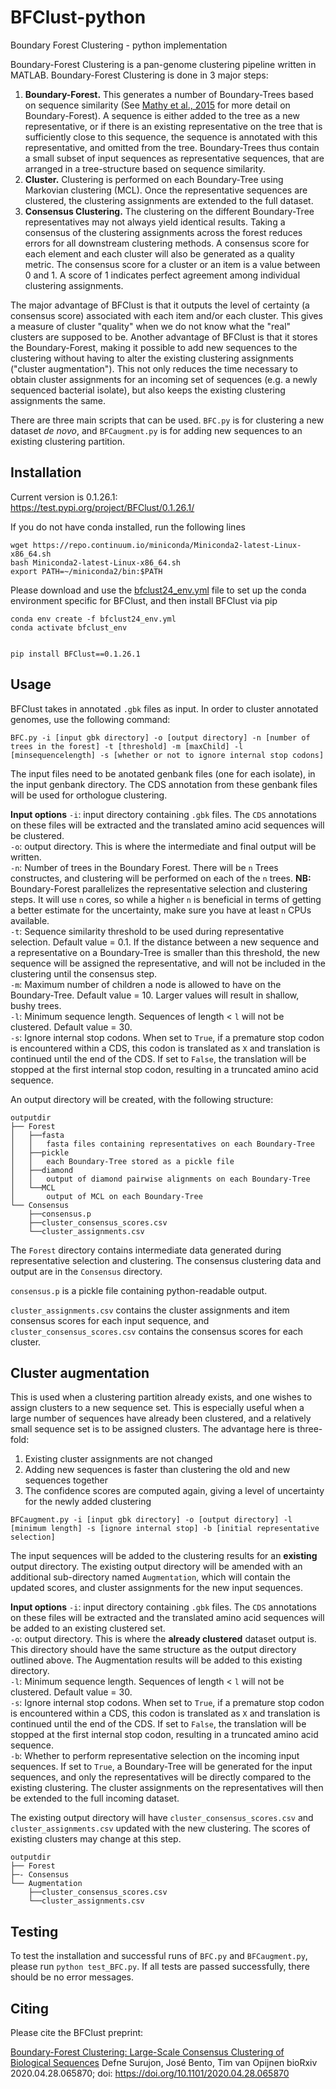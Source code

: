 # BFClust-python
 Boundary Forest Clustering - python implementation

Boundary-Forest Clustering is a pan-genome clustering pipeline written in MATLAB. Boundary-Forest Clustering is done in 3 major steps:    
1. **Boundary-Forest.** This generates a number of Boundary-Trees based on sequence similarity (See [Mathy et al., 2015](https://arxiv.org/abs/1505.02867) for more detail on Boundary-Forest). A sequence is either added to the tree as a new representative, or if there is an existing representative on the tree that is sufficiently close to this sequence, the sequence is annotated with this representative, and omitted from the tree. Boundary-Trees thus contain a small subset of input sequences as representative sequences, that are arranged in a tree-structure based on sequence similarity.
2. **Cluster.** Clustering is performed on each Boundary-Tree using Markovian clustering (MCL). Once the representative sequences are clustered, the clustering assignments are extended to the full dataset. 
3. **Consensus Clustering.** The clustering on the different Boundary-Tree representatives may not always yield identical results. Taking a consensus of the clustering assignments across the forest reduces errors for all downstream clustering methods. A consensus score for each element and each cluster will also be generated as a quality metric. The consensus score for a cluster or an item is a value between 0 and 1. A score of 1 indicates perfect agreement among individual clustering assignments.      

The major advantage of BFClust is that it outputs the level of certainty (a consensus score) associated with each item and/or each cluster. This gives a measure of cluster "quality" when we do not know what the "real" clusters are supposed to be. Another advantage of BFClust is that it stores the Boundary-Forest, making it possible to add new sequences to the clustering without having to alter the existing clustering assignments ("cluster augmentation"). This not only reduces the time necessary to obtain cluster assignments for an incoming set of sequences (e.g. a newly sequenced bacterial isolate), but also keeps the existing clustering assignments the same.    
    
There are three main scripts that can be used. ```BFC.py``` is for clustering a new dataset *de novo*, and ```BFCaugment.py``` is for adding new sequences to an existing clustering partition. 

## Installation 

Current version is 0.1.26.1:     
https://test.pypi.org/project/BFClust/0.1.26.1/


If you do not have conda installed, run the following lines
```
wget https://repo.continuum.io/miniconda/Miniconda2-latest-Linux-x86_64.sh
bash Miniconda2-latest-Linux-x86_64.sh
export PATH=~/miniconda2/bin:$PATH
```

Please download and use the [bfclust24_env.yml](https://github.com/dsurujon/BFClust-python/blob/master/bfclust24_env.yml) file to set up the conda environment specific for BFClust, and then install BFClust via pip

```
conda env create -f bfclust24_env.yml    
conda activate bfclust_env


pip install BFClust==0.1.26.1
```

## Usage
BFClust takes in annotated `.gbk` files as input. In order to cluster annotated genomes, use the following command: 
```
BFC.py -i [input gbk directory] -o [output directory] -n [number of trees in the forest] -t [threshold] -m [maxChild] -l [minsequencelength] -s [whether or not to ignore internal stop codons]
```

The input files need to be anotated genbank files (one for each isolate), in the input genbank directory. The CDS annotation from these genbank files will be used for orthologue clustering.    

**Input options** 
`-i`: input directory containing `.gbk` files. The `CDS` annotations on these files will be extracted and the translated amino acid sequences will be clustered.     
`-o`: output directory. This is where the intermediate and final output will be written.     
`-n`: Number of trees in the Boundary Forest. There will be `n` Trees constructes, and clustering will be performed on each of the `n` trees. **NB:** Boundary-Forest parallelizes the representative selection and clustering steps. It will use `n` cores, so while a higher `n` is beneficial in terms of getting a better estimate for the uncertainty, make sure you have at least `n` CPUs available.    
`-t`: Sequence similarity threshold to be used during representative selection. Default value = 0.1. If the distance between a new sequence and a representative on a Boundary-Tree is smaller than this threshold, the new sequence will be assigned the representative, and will not be included in the clustering until the consensus step.      
`-m`: Maximum number of children a node is allowed to have on the Boundary-Tree. Default value = 10. Larger values will result in shallow, bushy trees.     
`-l`: Minimum sequence length. Sequences of length < `l` will not be clustered. Default value = 30.     
`-s`: Ignore internal stop codons. When set to `True`, if a premature stop codon is encountered within a CDS, this codon is translated as `X` and translation is continued until the end of the CDS. If set to `False`, the translation will be stopped at the first internal stop codon, resulting in a truncated amino acid sequence.     
    
An output directory will be created, with the following structure:     
```
outputdir
├── Forest
│   ├──fasta
│   │   fasta files containing representatives on each Boundary-Tree
│   ├──pickle
│   │   each Boundary-Tree stored as a pickle file
│   ├──diamond
│   │   output of diamond pairwise alignments on each Boundary-Tree
│   └──MCL
│       output of MCL on each Boundary-Tree
└── Consensus
    ├──consensus.p
    ├──cluster_consensus_scores.csv
    └──cluster_assignments.csv
```

The ```Forest``` directory contains intermediate data generated during representative selection and clustering. The consensus clustering data and output are in the ```Consensus``` directory. 

`consensus.p` is a pickle file containing python-readable output.     

```cluster_assignments.csv``` contains the cluster assignments and item consensus scores for each input sequence, and ```cluster_consensus_scores.csv``` contains the consensus scores for each cluster. 


## Cluster augmentation
This is used when a clustering partition already exists, and one wishes to assign clusters to a new sequence set. This is especially useful when a large number of sequences have already been clustered, and a relatively small sequence set is to be assigned clusters. The advantage here is three-fold:     
1. Existing cluster assignments are not changed
2. Adding new sequences is faster than clustering the old and new sequences together    
3. The confidence scores are computed again, giving a level of uncertainty for the newly added clustering      

```
BFCaugment.py -i [input gbk directory] -o [output directory] -l [minimum length] -s [ignore internal stop] -b [initial representative selection] 
```
The input sequences will be added to the clustering results for an **existing** output directory. The existing output directory will be amended with an additional sub-directory named ```Augmentation```, which will contain the updated scores, and cluster assignments for the new input sequences.     

**Input options** 
`-i`: input directory containing `.gbk` files. The `CDS` annotations on these files will be extracted and the translated amino acid sequences will be added to an existing clustered set.     
`-o`: output directory. This is where the **already clustered** dataset output is. This directory should have the same structure as the output directory outlined above. The Augmentation results will be added to this existing directory.         
`-l`: Minimum sequence length. Sequences of length < `l` will not be clustered. Default value = 30.     
`-s`: Ignore internal stop codons. When set to `True`, if a premature stop codon is encountered within a CDS, this codon is translated as `X` and translation is continued until the end of the CDS. If set to `False`, the translation will be stopped at the first internal stop codon, resulting in a truncated amino acid sequence.     
`-b`: Whether to perform representative selection on the incoming input sequences. If set to `True`, a Boundary-Tree will be generated for the input sequences, and only the representatives will be directly compared to the existing clustering. The cluster assignments on the representatives will then be extended to the full incoming dataset.      
    
The existing output directory will have `cluster_consensus_scores.csv` and `cluster_assignments.csv` updated with the new clustering. The scores of existing clusters may change at this step. 
```
outputdir
├── Forest
├─- Consensus
└── Augmentation
    ├──cluster_consensus_scores.csv
    └──cluster_assignments.csv
```

## Testing 
To test the installation and successful runs of ```BFC.py``` and ```BFCaugment.py```, please run ```python test_BFC.py```. If all tests are passed successfully, there should be no error messages.   

## Citing
Please cite the BFClust preprint:     
    
[Boundary-Forest Clustering: Large-Scale Consensus Clustering of Biological Sequences](https://www.biorxiv.org/content/10.1101/2020.04.28.065870v1)
Defne Surujon, José Bento, Tim van Opijnen
bioRxiv 2020.04.28.065870; doi: https://doi.org/10.1101/2020.04.28.065870
